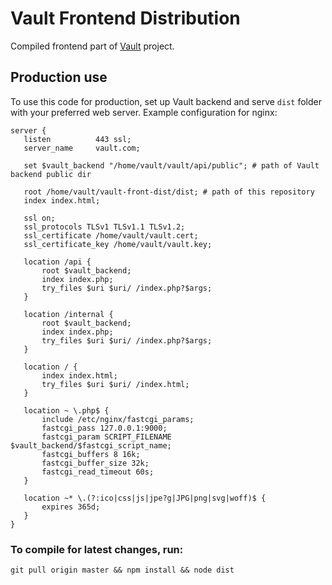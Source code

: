 # Vault Frontend Distribution

Compiled frontend part of [Vault](https://github.com/private-vault/vault) project.

## Production use

To use this code for production, set up Vault backend and serve `dist` folder with your preferred web server. Example configuration for nginx:

    server {
       listen          443 ssl;
       server_name     vault.com;
    
       set $vault_backend "/home/vault/vault/api/public"; # path of Vault backend public dir
    
       root /home/vault/vault-front-dist/dist; # path of this repository
       index index.html;
    
       ssl on;
       ssl_protocols TLSv1 TLSv1.1 TLSv1.2;
       ssl_certificate /home/vault/vault.cert;
       ssl_certificate_key /home/vault/vault.key;
    
       location /api {
           root $vault_backend;
           index index.php;
           try_files $uri $uri/ /index.php?$args;
       }
    
       location /internal {
           root $vault_backend; 
           index index.php;
           try_files $uri $uri/ /index.php?$args;
       }
    
       location / {
           index index.html;
           try_files $uri $uri/ /index.html;
       }
    
       location ~ \.php$ {
           include /etc/nginx/fastcgi_params;
           fastcgi_pass 127.0.0.1:9000;
           fastcgi_param SCRIPT_FILENAME $vault_backend/$fastcgi_script_name;
           fastcgi_buffers 8 16k;
           fastcgi_buffer_size 32k;
           fastcgi_read_timeout 60s;
       }
    
       location ~* \.(?:ico|css|js|jpe?g|JPG|png|svg|woff)$ {
           expires 365d;
       }
    }


### To compile for latest changes, run:

    git pull origin master && npm install && node dist
